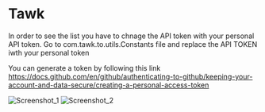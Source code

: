 # Tawk
In order to see the list you have to chnage the API token with your personal API token.
Go to com.tawk.to.utils.Constants file and replace the API TOKEN iwth your personal token
 


You can generate a token by following this link
https://docs.github.com/en/github/authenticating-to-github/keeping-your-account-and-data-secure/creating-a-personal-access-token

![Screenshot_1](https://user-images.githubusercontent.com/8910479/127963408-63542475-8c29-4274-b963-8013f552d6ec.jpg)
![Screenshot_2](https://user-images.githubusercontent.com/8910479/127963421-a0a6c9a0-d3dc-4893-9cad-1bf054806ada.jpg)
